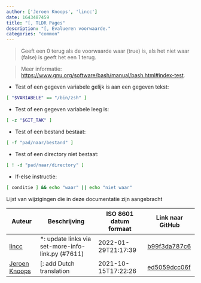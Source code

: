 ```yaml
---
author: ['Jeroen Knoops', 'lincc']
date: 1643487459
title: "[, TLDR Pages"
description: "[, Evalueren voorwaarde."
categories: "common"
---
```

> Geeft een 0 terug als de voorwaarde waar (true) is, als het niet waar (false) is geeft het een 1 terug.

> Meer informatie: <https://www.gnu.org/software/bash/manual/bash.html#index-test>.

- Test of een gegeven variabele gelijk is aan een gegeven tekst:

```bash
[ "$VARIABELE" == "/bin/zsh" ]
```

- Test of een gegeven variabele leeg is:

```bash
[ -z "$GIT_TAK" ]
```

- Test of een bestand bestaat:

```bash
[ -f "pad/naar/bestand" ]
```

- Test of een directory niet bestaat:

```bash
[ ! -d "pad/naar/directory" ]
```

- If-else instructie:

```bash
[ conditie ] && echo "waar" || echo "niet waar"
```
Lijst van wijzigingen die in deze documentatie zijn aangebracht


Auteur | Beschrijving | ISO 8601 datum formaat | Link naar GitHub
------|-----|-----|-----
[lincc](mailto:46962923+blueskyson@users.noreply.github.com) | *: update links via set-more-info-link.py (#7611) | 2022-01-29T21:17:39 | [b99f3da787c6](https://github.com/tldr-pages/tldr/commit/b99f3da787c6f43a545b9cb5ebd8265b1367fbc4)
[Jeroen Knoops](mailto:jeroen.knoops@philips.com) | [: add Dutch translation | 2021-10-15T17:22:26 | [ed5059dcc06f](https://github.com/tldr-pages/tldr/commit/ed5059dcc06f0983c0521a5f3a1da654089ad5b9)

